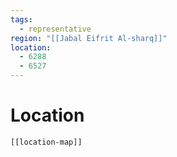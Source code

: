```yaml
---
tags:
  - representative
region: "[[Jabal Eifrit Al-sharq]]"
location:
  - 6288
  - 6527
---
```

# Location
```meta-bind-embed
[[location-map]]
```
